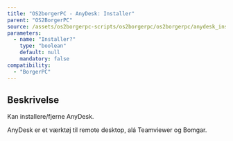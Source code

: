 ```yaml
---
title: "OS2borgerPC - AnyDesk: Installer"
parent: "OS2BorgerPC"
source: /assets/os2borgerpc-scripts/os2borgerpc/os2borgerpc/anydesk_install.sh
parameters:
  - name: "Installer?"
    type: "boolean"
    default: null
    mandatory: false
compatibility:
  - "BorgerPC"
---
```


## Beskrivelse
Kan installere/fjerne AnyDesk.

AnyDesk er et værktøj til remote desktop, alá Teamviewer og Bomgar.